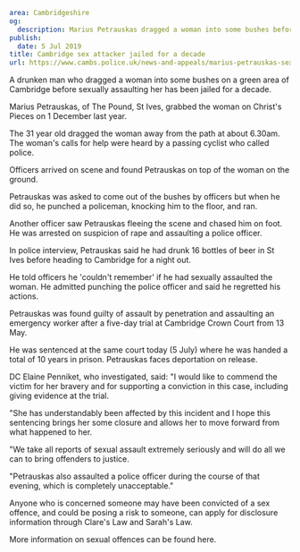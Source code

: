 ```yaml
area: Cambridgeshire
og:
  description: Marius Petrauskas dragged a woman into some bushes before punching an officer
publish:
  date: 5 Jul 2019
title: Cambridge sex attacker jailed for a decade
url: https://www.cambs.police.uk/news-and-appeals/marius-petrauskas-sexual-assault-cambridge
```

A drunken man who dragged a woman into some bushes on a green area of Cambridge before sexually assaulting her has been jailed for a decade.

Marius Petrauskas, of The Pound, St Ives, grabbed the woman on Christ's Pieces on 1 December last year.

The 31 year old dragged the woman away from the path at about 6.30am. The woman's calls for help were heard by a passing cyclist who called police.

Officers arrived on scene and found Petrauskas on top of the woman on the ground.

Petrauskas was asked to come out of the bushes by officers but when he did so, he punched a policeman, knocking him to the floor, and ran.

Another officer saw Petrauskas fleeing the scene and chased him on foot. He was arrested on suspicion of rape and assaulting a police officer.

In police interview, Petrauskas said he had drunk 16 bottles of beer in St Ives before heading to Cambridge for a night out.

He told officers he 'couldn't remember' if he had sexually assaulted the woman. He admitted punching the police officer and said he regretted his actions.

Petrauskas was found guilty of assault by penetration and assaulting an emergency worker after a five-day trial at Cambridge Crown Court from 13 May.

He was sentenced at the same court today (5 July) where he was handed a total of 10 years in prison. Petrauskas faces deportation on release.

DC Elaine Penniket, who investigated, said: "I would like to commend the victim for her bravery and for supporting a conviction in this case, including giving evidence at the trial.

"She has understandably been affected by this incident and I hope this sentencing brings her some closure and allows her to move forward from what happened to her.

"We take all reports of sexual assault extremely seriously and will do all we can to bring offenders to justice.

"Petrauskas also assaulted a police officer during the course of that evening, which is completely unacceptable."

Anyone who is concerned someone may have been convicted of a sex offence, and could be posing a risk to someone, can apply for disclosure information through Clare's Law and Sarah's Law.

More information on sexual offences can be found here.
